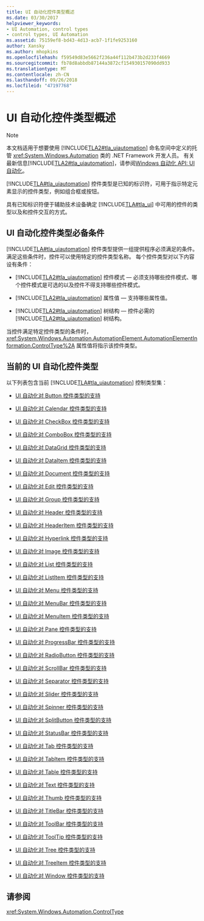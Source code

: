 ```yaml
---
title: UI 自动化控件类型概述
ms.date: 03/30/2017
helpviewer_keywords:
- UI Automation, control types
- control types, UI Automation
ms.assetid: 75159ef8-bd43-4d13-acb7-1f1fe9253160
author: Xansky
ms.author: mhopkins
ms.openlocfilehash: f59549d83e5662f236a44f112b473b2d233f4669
ms.sourcegitcommit: fb78d8abbdb87144a3872cf154930157090dd933
ms.translationtype: MT
ms.contentlocale: zh-CN
ms.lasthandoff: 09/26/2018
ms.locfileid: "47197768"
---
```

# <a name="ui-automation-control-types-overview"></a>UI 自动化控件类型概述
> [!NOTE]
>  本文档适用于想要使用 [!INCLUDE[TLA2#tla_uiautomation](../../../includes/tla2sharptla-uiautomation-md.md)] 命名空间中定义的托管 <xref:System.Windows.Automation> 类的 .NET Framework 开发人员。 有关最新信息[!INCLUDE[TLA2#tla_uiautomation](../../../includes/tla2sharptla-uiautomation-md.md)]，请参阅[Windows 自动化 API: UI 自动化](https://go.microsoft.com/fwlink/?LinkID=156746)。  
  
 [!INCLUDE[TLA#tla_uiautomation](../../../includes/tlasharptla-uiautomation-md.md)] 控件类型是已知的标识符，可用于指示特定元素显示的控件类型，例如组合框或按钮。  
  
 具有已知标识符便于辅助技术设备确定 [!INCLUDE[TLA#tla_ui](../../../includes/tlasharptla-ui-md.md)] 中可用的控件的类型以及和控件交互的方式。  
  
<a name="UI_Automation_Control_Type_Requisites"></a>   
## <a name="ui-automation-control-type-requisites"></a>UI 自动化控件类型必备条件  
 [!INCLUDE[TLA#tla_uiautomation](../../../includes/tlasharptla-uiautomation-md.md)] 控件类型提供一组提供程序必须满足的条件。 满足这些条件时，控件可以使用特定的控件类型名称。 每个控件类型对以下内容设有条件：  
  
-   [!INCLUDE[TLA2#tla_uiautomation](../../../includes/tla2sharptla-uiautomation-md.md)] 控件模式 — 必须支持哪些控件模式、哪个控件模式是可选的以及控件不得支持哪些控件模式。  
  
-   [!INCLUDE[TLA2#tla_uiautomation](../../../includes/tla2sharptla-uiautomation-md.md)] 属性值 — 支持哪些属性值。  
  
-   [!INCLUDE[TLA2#tla_uiautomation](../../../includes/tla2sharptla-uiautomation-md.md)] 树结构 — 控件必需的 [!INCLUDE[TLA2#tla_uiautomation](../../../includes/tla2sharptla-uiautomation-md.md)] 树结构。  
  
 当控件满足特定控件类型的条件时， <xref:System.Windows.Automation.AutomationElement.AutomationElementInformation.ControlType%2A> 属性值将指示该控件类型。  
  
<a name="Current_UI_Automation_Control_Types"></a>   
## <a name="current-ui-automation-control-types"></a>当前的 UI 自动化控件类型  
 以下列表包含当前 [!INCLUDE[TLA#tla_uiautomation](../../../includes/tlasharptla-uiautomation-md.md)] 控制类型集：  
  
-   [UI 自动化对 Button 控件类型的支持](../../../docs/framework/ui-automation/ui-automation-support-for-the-button-control-type.md)  
  
-   [UI 自动化对 Calendar 控件类型的支持](../../../docs/framework/ui-automation/ui-automation-support-for-the-calendar-control-type.md)  
  
-   [UI 自动化对 CheckBox 控件类型的支持](../../../docs/framework/ui-automation/ui-automation-support-for-the-checkbox-control-type.md)  
  
-   [UI 自动化对 ComboBox 控件类型的支持](../../../docs/framework/ui-automation/ui-automation-support-for-the-combobox-control-type.md)  
  
-   [UI 自动化对 DataGrid 控件类型的支持](../../../docs/framework/ui-automation/ui-automation-support-for-the-datagrid-control-type.md)  
  
-   [UI 自动化对 DataItem 控件类型的支持](../../../docs/framework/ui-automation/ui-automation-support-for-the-dataitem-control-type.md)  
  
-   [UI 自动化对 Document 控件类型的支持](../../../docs/framework/ui-automation/ui-automation-support-for-the-document-control-type.md)  
  
-   [UI 自动化对 Edit 控件类型的支持](../../../docs/framework/ui-automation/ui-automation-support-for-the-edit-control-type.md)  
  
-   [UI 自动化对 Group 控件类型的支持](../../../docs/framework/ui-automation/ui-automation-support-for-the-group-control-type.md)  
  
-   [UI 自动化对 Header 控件类型的支持](../../../docs/framework/ui-automation/ui-automation-support-for-the-header-control-type.md)  
  
-   [UI 自动化对 HeaderItem 控件类型的支持](../../../docs/framework/ui-automation/ui-automation-support-for-the-headeritem-control-type.md)  
  
-   [UI 自动化对 Hyperlink 控件类型的支持](../../../docs/framework/ui-automation/ui-automation-support-for-the-hyperlink-control-type.md)  
  
-   [UI 自动化对 Image 控件类型的支持](../../../docs/framework/ui-automation/ui-automation-support-for-the-image-control-type.md)  
  
-   [UI 自动化对 List 控件类型的支持](../../../docs/framework/ui-automation/ui-automation-support-for-the-list-control-type.md)  
  
-   [UI 自动化对 ListItem 控件类型的支持](../../../docs/framework/ui-automation/ui-automation-support-for-the-listitem-control-type.md)  
  
-   [UI 自动化对 Menu 控件类型的支持](../../../docs/framework/ui-automation/ui-automation-support-for-the-menu-control-type.md)  
  
-   [UI 自动化对 MenuBar 控件类型的支持](../../../docs/framework/ui-automation/ui-automation-support-for-the-menubar-control-type.md)  
  
-   [UI 自动化对 MenuItem 控件类型的支持](../../../docs/framework/ui-automation/ui-automation-support-for-the-menuitem-control-type.md)  
  
-   [UI 自动化对 Pane 控件类型的支持](../../../docs/framework/ui-automation/ui-automation-support-for-the-pane-control-type.md)  
  
-   [UI 自动化对 ProgressBar 控件类型的支持](../../../docs/framework/ui-automation/ui-automation-support-for-the-progressbar-control-type.md)  
  
-   [UI 自动化对 RadioButton 控件类型的支持](../../../docs/framework/ui-automation/ui-automation-support-for-the-radiobutton-control-type.md)  
  
-   [UI 自动化对 ScrollBar 控件类型的支持](../../../docs/framework/ui-automation/ui-automation-support-for-the-scrollbar-control-type.md)  
  
-   [UI 自动化对 Separator 控件类型的支持](../../../docs/framework/ui-automation/ui-automation-support-for-the-separator-control-type.md)  
  
-   [UI 自动化对 Slider 控件类型的支持](../../../docs/framework/ui-automation/ui-automation-support-for-the-slider-control-type.md)  
  
-   [UI 自动化对 Spinner 控件类型的支持](../../../docs/framework/ui-automation/ui-automation-support-for-the-spinner-control-type.md)  
  
-   [UI 自动化对 SplitButton 控件类型的支持](../../../docs/framework/ui-automation/ui-automation-support-for-the-splitbutton-control-type.md)  
  
-   [UI 自动化对 StatusBar 控件类型的支持](../../../docs/framework/ui-automation/ui-automation-support-for-the-statusbar-control-type.md)  
  
-   [UI 自动化对 Tab 控件类型的支持](../../../docs/framework/ui-automation/ui-automation-support-for-the-tab-control-type.md)  
  
-   [UI 自动化对 TabItem 控件类型的支持](../../../docs/framework/ui-automation/ui-automation-support-for-the-tabitem-control-type.md)  
  
-   [UI 自动化对 Table 控件类型的支持](../../../docs/framework/ui-automation/ui-automation-support-for-the-table-control-type.md)  
  
-   [UI 自动化对 Text 控件类型的支持](../../../docs/framework/ui-automation/ui-automation-support-for-the-text-control-type.md)  
  
-   [UI 自动化对 Thumb 控件类型的支持](../../../docs/framework/ui-automation/ui-automation-support-for-the-thumb-control-type.md)  
  
-   [UI 自动化对 TitleBar 控件类型的支持](../../../docs/framework/ui-automation/ui-automation-support-for-the-titlebar-control-type.md)  
  
-   [UI 自动化对 ToolBar 控件类型的支持](../../../docs/framework/ui-automation/ui-automation-support-for-the-toolbar-control-type.md)  
  
-   [UI 自动化对 ToolTip 控件类型的支持](../../../docs/framework/ui-automation/ui-automation-support-for-the-tooltip-control-type.md)  
  
-   [UI 自动化对 Tree 控件类型的支持](../../../docs/framework/ui-automation/ui-automation-support-for-the-tree-control-type.md)  
  
-   [UI 自动化对 TreeItem 控件类型的支持](../../../docs/framework/ui-automation/ui-automation-support-for-the-treeitem-control-type.md)  
  
-   [UI 自动化对 Window 控件类型的支持](../../../docs/framework/ui-automation/ui-automation-support-for-the-window-control-type.md)  
  
## <a name="see-also"></a>请参阅  
 <xref:System.Windows.Automation.ControlType>

